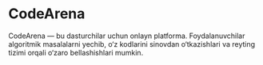 # CodeArena
CodeArena — bu dasturchilar uchun onlayn platforma. Foydalanuvchilar algoritmik masalalarni yechib, o‘z kodlarini sinovdan o‘tkazishlari va reyting tizimi orqali o‘zaro bellashishlari mumkin.
